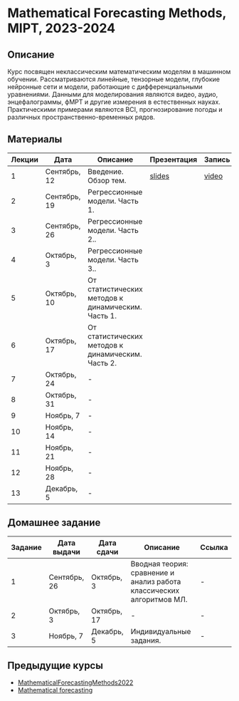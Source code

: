 # Mathematical Forecasting Methods, MIPT, 2023-2024

## Описание
Курс посвящен неклассическим математическим моделям в машинном обучении. Рассматриваются линейные, тензорные модели, глубокие нейронные сети и модели, работающие с дифференциальными уравнениями. Данными для моделирования являются видео, аудио, энцефалограммы, фМРТ и другие измерения в естественных науках. Практическими примерами являются BCI, прогнозирование погоды и различных пространственно-временных рядов.

## Материалы

| Лекции | Дата | Описание | Презентация | Запись |
|---------|------|-------------|---------|-------| 
| 1 | Сентябрь, 12 | Введение. Обзор тем. | [slides](https://github.com/intsystems/MathematicalForecastingMethods/blob/main/lectures/lecture_1/lecture1.pdf) | [video](https://www.youtube.com/live/8Hn3Vj0yMic?si=d9vWlQiDTV1XD8mG) |
| 2 | Сентябрь, 19 | Регрессионные модели. Часть 1. | | |
| 3 | Сентябрь, 26 | Регрессионные модели. Часть 2.. | | |
| 4 | Октябрь, 3 | Регрессионные модели. Часть 3.. | | |
| 5 | Октябрь, 10 | От статистических методов к динамическим. Часть 1. | | |
| 6 | Октябрь, 17 | От статистических методов к динамическим. Часть 2. | | |
| 7 | Октябрь, 24 | - | | |
| 8 | Октябрь, 31| - | | |
| 9 | Ноябрь, 7 | - | | |
| 10 | Ноябрь, 14 | - | | |
| 11 | Ноябрь, 21 | - | | |
| 12 | Ноябрь, 28 | - | | |
| 13 | Декабрь, 5 | - | | |

## Домашнее задание 
| Задание | Дата выдачи | Дата сдачи | Описание | Ссылка |
|---------|------|-------------|--------|-------|
| 1 | Сентябрь, 26 | Октябрь, 3 | Вводная теория: сравнение и анализ работа классических алгоритмов МЛ. | - |
| 2 | Октябрь, 3 | Октябрь, 17 | - | - |
| 3 | Ноябрь, 7 | Декабрь, 5 | Индивидуальные задания. | - |

## Предыдущие курсы
- [MathematicalForecastingMethods2022](https://github.com/intsystems/MathematicalForecastingMethods/tree/2022-course)
- [Mathematical forecasting](https://m1p.org/index.php/Mathematical_forecasting)



   
   
